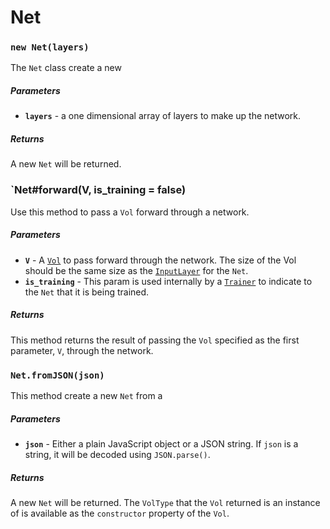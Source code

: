 # Net

### `new Net(layers)`

The `Net` class create a new 

##### Parameters

* **`layers`** - a one dimensional array of layers to make up the network.

##### Returns

A new `Net` will be returned. 

### `Net#forward(V, is_training = false)

Use this method to pass a `Vol` forward through a network.

##### Parameters

* **`V`** - A [`Vol`](../structures/vol.md) to pass forward through the network. The size of the Vol should be the same size as the [`InputLayer`](../layers/inputlayer.md) for the `Net`.
* **`is_training`** - This param is used internally by a [`Trainer`](../trainers/trainer.md) to indicate to the `Net` that it is being trained.

##### Returns

This method returns the result of passing the `Vol` specified as the first parameter, `V`, through the network. 

### `Net.fromJSON(json)`

This method create a new `Net` from a 

##### Parameters

* **`json`** - Either a plain JavaScript object or a JSON string. If `json` is a string, it will be decoded using `JSON.parse()`.

##### Returns

A new `Net` will be returned. The `VolType` that the `Vol` returned is an instance of is available as the `constructor` property of the `Vol`.